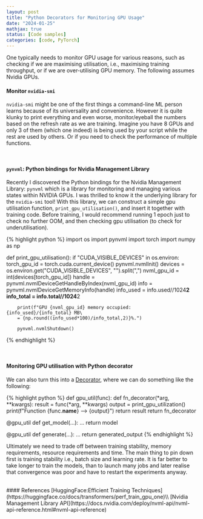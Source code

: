 ```yaml
---
layout: post
title: "Python Decorators for Monitoring GPU Usage"
date: "2024-01-25"
mathjax: true
status: [Code samples]
categories: [code, PyTorch]
---
```



One typically needs to monitor GPU usage for various reasons, such as checking if we are maximising utilisation, i.e., maximising training throughput, or if we are over-utilising GPU memory. The following assumes Nvidia GPUs.

#### **Monitor `nvidia-smi`**

`nvidia-smi` might be one of the first things a command-line ML person learns because of its universality and convenience. However it is quite klunky to print everything and even worse, monitor/eyeball the numbers based on the refresh rate as we are training. Imagine you have 8 GPUs and only 3 of them (which one indeed) is being used by your script while the rest are used by others. Or if you need to check the performance of multiple functions.

<br>

#### **`pynvml`: Python bindings for Nvidia Management Library**

Recently I discovered the Python bindings for the Nvidia Management Library: `pynvml` which is a library for monitoring and managing various states within NVIDIA GPUs. I was thrilled to know it the underlying library for the `nvidia-smi` tool! With this library, we can construct a simple gpu utilisation function, `print_gpu_utilisation()`, and insert it together with training code. Before training, I would recommend running 1 epoch just to check no further OOM, and then checking gpu utilisation  (to check for underutilisation). 

{% highlight python %}
import os
import pynvml
import torch
import numpy as np

def print_gpu_utilisation():
    if "CUDA_VISIBLE_DEVICES" in os.environ:
        torch_gpu_id = torch.cuda.current_device()
        pynvml.nvmlInit() 
        devices = os.environ.get("CUDA_VISIBLE_DEVICES", "").split(",")
        nvml_gpu_id = int(devices[torch_gpu_id]) 
        handle = pynvml.nvmlDeviceGetHandleByIndex(nvml_gpu_id)
        info = pynvml.nvmlDeviceGetMemoryInfo(handle)
        info_used = info.used//1024**2 
        info_total = info.total//1024**2

        print(f"GPU {nvml_gpu_id} memory occupied: {info_used}/{info_total} MB\
        = {np.round((info_used*100)/info_total,2)}%.")

        pynvml.nvmlShutdown()
{% endhighlight %}

<br>

#### **Monitoring GPU utilisation with Python decorator**

We can also turn this into a [Decorator](https://book.pythontips.com/en/latest/decorators.html), where we can do something like the following:

{% highlight python %}
def gpu_util(func):
  def fn_decorator(*arg, **kwargs):
    result = func(*arg, **kwargs)
    output = print_gpu_utilization()
    print(f"Function {func.__name__} --> {output}")
    return result
  return fn_decorator

@gpu_util
def get_model(...):
  ...
  return model

@gpu_util
def generate(...):
  ...
  return generated_output
{% endhighlight %}


Ultimately we need to trade off between training stability, memory requirements, resource requirements and time. The main thing to pin down first is training stability i.e., batch size and learning rate. It is far better to take longer to train the models, than to launch many jobs and later realise that convergence was poor and have to restart the experiments anyway.

<br>
#### References
[HuggingFace:Efficient Training Techniques](https://huggingface.co/docs/transformers/perf_train_gpu_one)\\
[Nvidia Management Library API](https://docs.nvidia.com/deploy/nvml-api/nvml-api-reference.html#nvml-api-reference)
